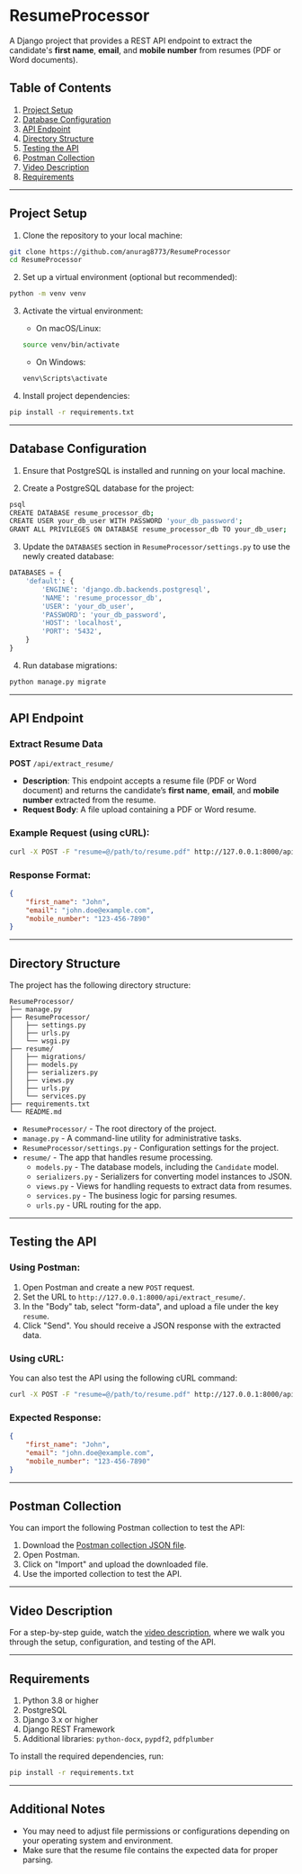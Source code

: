 # ResumeProcessor

A Django project that provides a REST API endpoint to extract the candidate's **first name**, **email**, and **mobile number** from resumes (PDF or Word documents).

## Table of Contents

1. [Project Setup](#project-setup)
2. [Database Configuration](#database-configuration)
3. [API Endpoint](#api-endpoint)
4. [Directory Structure](#directory-structure)
5. [Testing the API](#testing-the-api)
6. [Postman Collection](#postman-collection)
7. [Video Description](#video-description)
8. [Requirements](#requirements)

---

## Project Setup

1. Clone the repository to your local machine:

```bash
git clone https://github.com/anurag8773/ResumeProcessor
cd ResumeProcessor
```

2. Set up a virtual environment (optional but recommended):

```bash
python -m venv venv
```

3. Activate the virtual environment:

   - On macOS/Linux:

   ```bash
   source venv/bin/activate
   ```

   - On Windows:

   ```bash
   venv\Scripts\activate
   ```

4. Install project dependencies:

```bash
pip install -r requirements.txt
```

---

## Database Configuration

1. Ensure that PostgreSQL is installed and running on your local machine.

2. Create a PostgreSQL database for the project:

```bash
psql
CREATE DATABASE resume_processor_db;
CREATE USER your_db_user WITH PASSWORD 'your_db_password';
GRANT ALL PRIVILEGES ON DATABASE resume_processor_db TO your_db_user;
```

3. Update the `DATABASES` section in `ResumeProcessor/settings.py` to use the newly created database:

```python
DATABASES = {
    'default': {
        'ENGINE': 'django.db.backends.postgresql',
        'NAME': 'resume_processor_db',
        'USER': 'your_db_user',
        'PASSWORD': 'your_db_password',
        'HOST': 'localhost',
        'PORT': '5432',
    }
}
```

4. Run database migrations:

```bash
python manage.py migrate
```

---

## API Endpoint

### Extract Resume Data

**POST** `/api/extract_resume/`

- **Description**: This endpoint accepts a resume file (PDF or Word document) and returns the candidate’s **first name**, **email**, and **mobile number** extracted from the resume.
- **Request Body**: A file upload containing a PDF or Word resume.

### Example Request (using cURL):

```bash
curl -X POST -F "resume=@/path/to/resume.pdf" http://127.0.0.1:8000/api/extract_resume/
```

### Response Format:

```json
{
    "first_name": "John",
    "email": "john.doe@example.com",
    "mobile_number": "123-456-7890"
}
```

---

## Directory Structure

The project has the following directory structure:

```
ResumeProcessor/
├── manage.py
├── ResumeProcessor/
│   ├── settings.py
│   ├── urls.py
│   └── wsgi.py
├── resume/
│   ├── migrations/
│   ├── models.py
│   ├── serializers.py
│   ├── views.py
│   ├── urls.py
│   └── services.py
├── requirements.txt
└── README.md
```

- `ResumeProcessor/` - The root directory of the project.
- `manage.py` - A command-line utility for administrative tasks.
- `ResumeProcessor/settings.py` - Configuration settings for the project.
- `resume/` - The app that handles resume processing.
  - `models.py` - The database models, including the `Candidate` model.
  - `serializers.py` - Serializers for converting model instances to JSON.
  - `views.py` - Views for handling requests to extract data from resumes.
  - `services.py` - The business logic for parsing resumes.
  - `urls.py` - URL routing for the app.

---

## Testing the API

### Using Postman:

1. Open Postman and create a new `POST` request.
2. Set the URL to `http://127.0.0.1:8000/api/extract_resume/`.
3. In the "Body" tab, select "form-data", and upload a file under the key `resume`.
4. Click "Send". You should receive a JSON response with the extracted data.

### Using cURL:

You can also test the API using the following cURL command:

```bash
curl -X POST -F "resume=@/path/to/resume.pdf" http://127.0.0.1:8000/api/extract_resume/
```

### Expected Response:

```json
{
    "first_name": "John",
    "email": "john.doe@example.com",
    "mobile_number": "123-456-7890"
}
```

---

## Postman Collection

You can import the following Postman collection to test the API:

1. Download the [Postman collection JSON file](https://documenter.getpostman.com/view/37271849/2sAYQWKDKq).
2. Open Postman.
3. Click on "Import" and upload the downloaded file.
4. Use the imported collection to test the API.

---

## Video Description

For a step-by-step guide, watch the [video description](https://drive.google.com/drive/folders/1wvq5NYMqULZZjLiwPiUWv357Afydj1xd?usp=sharing), where we walk you through the setup, configuration, and testing of the API.

---

## Requirements

1. Python 3.8 or higher
2. PostgreSQL
3. Django 3.x or higher
4. Django REST Framework
5. Additional libraries: `python-docx`, `pypdf2`, `pdfplumber`

To install the required dependencies, run:

```bash
pip install -r requirements.txt
```

---

## Additional Notes

- You may need to adjust file permissions or configurations depending on your operating system and environment.
- Make sure that the resume file contains the expected data for proper parsing.
